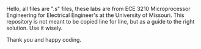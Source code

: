 Hello, all files are ".s" files, these labs are from ECE 3210 Microprocessor Engineering for Electrical Engineer's at the University of Missouri. 
This repository is not meant to be copied line for line, but as a guide to the right solution. Use it wisely.

Thank you and happy coding.
